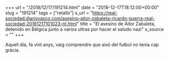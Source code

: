 +++
url = "/2018/12/17/191214.html"
date = "2018-12-17T18:12:00+00:00"
slug = "191214"
tags = ["retalls"]
x_url = "https://real-sociedad.diariovasco.com/asesino-aitor-zabaleta-ricardo-guerra-real-sociedad-20181217101023-nt.html"
title = "El asesino de Aitor Zabaleta, detenido en Bélgica junto a varios ultras por hacer el saludo nazi"
x_source = ""
+++


Aquell dia, fa vint anys, vaig comprendre que això del futbol no tenia cap gràcia.
